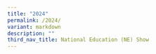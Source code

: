 ```yaml
---
title: "2024"
permalink: /2024/
variant: markdown
description: ""
third_nav_title: National Education (NE) Show
---
```

